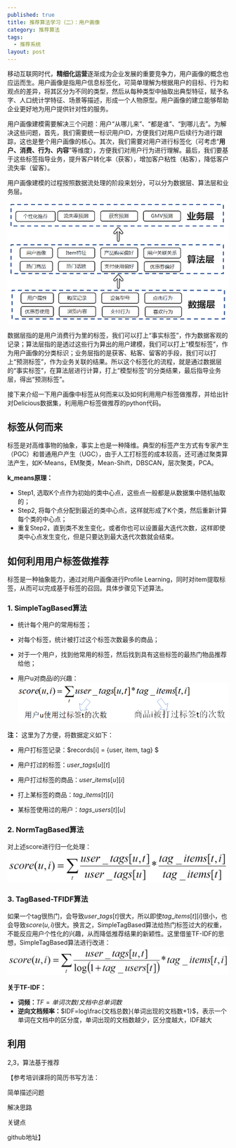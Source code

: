 ```yaml
---
published: true
title: 推荐算法学习（二）：用户画像
category: 推荐算法
tags: 
  - 推荐系统
layout: post
---
```


移动互联网时代，**精细化运营**逐渐成为企业发展的重要竞争力，用户画像的概念也应运而生。用户画像是指用户信息标签化，可简单理解为根据用户的目标、行为和观点的差异，将其区分为不同的类型，然后从每种类型中抽取出典型特征，赋予名字、人口统计学特征、场景等描述，形成一个人物原型。用户画像的建立能够帮助企业更好地为用户提供针对性的服务。

用户画像建模需要解决三个问题：用户“从哪儿来”、“都是谁”、“到哪儿去”。为解决这些问题，首先，我们需要统一标识用户ID，方便我们对用户后续行为进行跟踪，这也是整个用户画像的核心。其次，我们需要对用户进行标签化（可考虑“**用户、消费、行为、内容**”等维度），方便我们对用户行为进行理解。最后，我们要基于这些标签指导业务，提升客户转化率（获客），增加客户粘性（粘客），降低客户流失率（留客）。

用户画像建模的过程按照数据流处理的阶段来划分，可以分为数据层、算法层和业务层。

![0](https://raw.githubusercontent.com/Alice1214/alice1214.github.io/master/_posts/image/推荐算法（二）/0.png)

数据层指的是用户消费行为里的标签，我们可以打上“事实标签”，作为数据客观的记录；算法层指的是透过这些行为算出的用户建模，我们可以打上“模型标签”，作为用户画像的分类标识；业务层指的是获客、粘客、留客的手段，我们可以打上“预测标签”，作为业务关联的结果。所以这个标签化的流程，就是通过数据层的“事实标签”，在算法层进行计算，打上“模型标签”的分类结果，最后指导业务层，得出“预测标签”。

接下来介绍一下用户画像中标签从何而来以及如何利用用户标签做推荐，并给出针对Delicious数据集，利用用户标签做推荐的python代码。

## 标签从何而来

标签是对高维事物的抽象，事实上也是一种降维。典型的标签产生方式有专家产生（PGC）和普通用户产生（UGC），由于人工打标签的成本较高，还可通过聚类算法产生，如K-Means，EM聚类，Mean-Shift，DBSCAN，层次聚类，PCA。

**k_means原理：**

* Step1, 选取K个点作为初始的类中心点，这些点一般都是从数据集中随机抽取的；
* Step2, 将每个点分配到最近的类中心点，这样就形成了K个类，然后重新计算每个类的中心点；
* 重复Step2，直到类不发生变化，或者你也可以设置最大迭代次数，这样即使类中心点发生变化，但是只要达到最大迭代次数就会结束。

## 如何利用用户标签做推荐

标签是一种抽象能力，通过对用户画像进行Profile Learning，同时对item提取标签，从而可以完成基于标签的召回。具体步骤见下述算法。

### 1. SimpleTagBased算法

* 统计每个用户的常用标签；

* 对每个标签，统计被打过这个标签次数最多的商品；

* 对于一个用户，找到他常用的标签，然后找到具有这些标签的最热门物品推荐给他；

* 用户u对商品i的兴趣：![1](https://raw.githubusercontent.com/Alice1214/alice1214.github.io/master/_posts/image/推荐算法（二）/1.png)

**注：** 这里为了方便，将数据定义如下：

* 用户打标签记录：$records[i] = \{user, item, tag\} $

* 用户打过的标签：$user\_tags[u][t]$

* 用户打过标签的商品：$user\_items[u][i]$

* 打上某标签的商品：$tag\_items[t][i]$

* 某标签使用过的用户：$tags\_users[t][u]$

### 2. NormTagBased算法

对上述score进行归一化处理：![2](https://raw.githubusercontent.com/Alice1214/alice1214.github.io/master/_posts/image/推荐算法（二）/2.png)

### 3. TagBased-TFIDF算法

如果一个tag很热门，会导致$user\_tags[t]$很大，所以即使$tag\_items[t][i]$很小，也会导致$score(u,i)$很大。换言之，SimpleTagBased算法给热门标签过大的权重，不能反应用户个性化的兴趣，从而降低推荐结果的新颖性。这里借鉴TF-IDF的思想，SimpleTagBased算法进行改进：![3](https://raw.githubusercontent.com/Alice1214/alice1214.github.io/master/_posts/image/推荐算法（二）/3.png)

**关于TF-IDF：**

* **词频：**$TF=单词次数/文档中总单词数$
* **逆向文档频率：**$IDF=log\frac{文档总数}{单词出现的文档数+1}$，表示一个单词在文档中的区分度，单词出现的文档数越少，区分度越大，IDF越大

## 利用

2,3，算法基于推荐



【参考培训课将的简历书写方法：

简单描述问题

解决思路

关键点

github地址】


